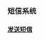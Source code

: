 ### 短信系统
#### [发送短信](https://github.com/ningbaoqi/SmsManager/commit/459faae1d8b31f4572cb69f66361eeb771bd8c95)
